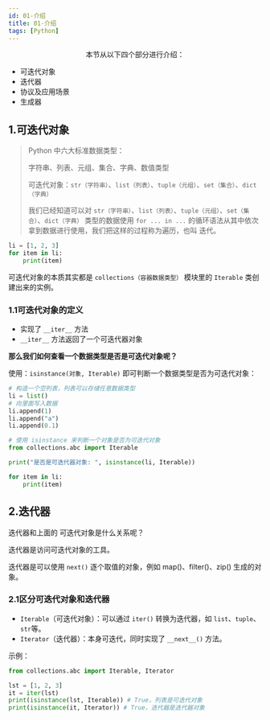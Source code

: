 ```yaml
---
id: 01-介绍
title: 01-介绍
tags: [Python]
---
```


<p style="text-align:center">本节从以下四个部分进行介绍：</p>

* 可迭代对象
* 迭代器
* 协议及应用场景
* 生成器

## 1.可迭代对象

> Python 中六大标准数据类型：
>
> 字符串、列表、元组、集合、字典、数值类型
>
> 可迭代对象：`str（字符串）`、`list（列表）`、`tuple（元组）`、`set（集合）`、`dict（字典）`
>
> 我们已经知道可以对 `str（字符串）`、`list（列表）`、`tuple（元组）`、`set（集合）`、`dict（字典）` 类型的数据使用 `for ... in ...` 的循环语法从其中依次拿到数据进行使用，我们把这样的过程称为遍历，也叫 迭代。

```python
li = [1, 2, 3]
for item in li:
    print(item)
```

可迭代对象的本质其实都是 `collections（容器数据类型）` 模块里的 `Iterable` 类创建出来的实例。

### 1.1可迭代对象的定义

* 实现了 `__iter__` 方法
* `__iter__` 方法返回了一个可迭代器对象

**那么我们如何查看一个数据类型是否是可迭代对象呢？**

使用：`isinstance(对象, Iterable)` 即可判断一个数据类型是否为可迭代对象：

```python
# 构造一个空列表，列表可以存储任意数据类型
li = list()
# 向里面写入数据
li.append(1)
li.append("a")
li.append(0.1)

# 使用 isinstance 来判断一个对象是否为可迭代对象
from collections.abc import Iterable

print("是否是可迭代器对象: ", isinstance(li, Iterable))

for item in li:
    print(item)
```

## 2.迭代器

迭代器和上面的 可迭代对象是什么关系呢？

迭代器是访问可迭代对象的工具。

迭代器是可以使用 `next()` 逐个取值的对象，例如 map()、filter()、zip() 生成的对象。

### 2.1区分可迭代对象和迭代器

* `Iterable`（可迭代对象）：可以通过 `iter()` 转换为迭代器，如 `list`、`tuple`、`str`等。
* `Iterator`（迭代器）：本身可迭代，同时实现了 `__next__()` 方法。

示例：

```python
from collections.abc import Iterable, Iterator

lst = [1, 2, 3]
it = iter(lst)
print(isinstance(lst, Iterable)) # True，列表是可迭代对象
print(isinstance(it, Iterator)) # True，迭代器是迭代器对象
```

